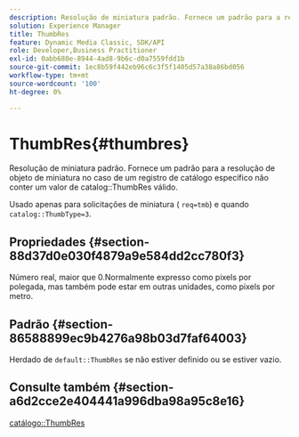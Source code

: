 ```yaml
---
description: Resolução de miniatura padrão. Fornece um padrão para a resolução de objeto de miniatura caso um registro de catálogo específico não contenha um valor de ThumbRes de catálogo válido.
solution: Experience Manager
title: ThumbRes
feature: Dynamic Media Classic, SDK/API
role: Developer,Business Practitioner
exl-id: 0abb680e-8944-4ad8-9b6c-d0a7559fdd1b
source-git-commit: 1ec8b59f442eb96c6c3f5f1405d57a38a86bd056
workflow-type: tm+mt
source-wordcount: '100'
ht-degree: 0%

---
```


# ThumbRes{#thumbres}

Resolução de miniatura padrão. Fornece um padrão para a resolução de objeto de miniatura no caso de um registro de catálogo específico não conter um valor de catalog::ThumbRes válido.

Usado apenas para solicitações de miniatura ( `req=tmb`) e quando `catalog::ThumbType=3`.

## Propriedades {#section-88d37d0e030f4879a9e584dd2cc780f3}

Número real, maior que 0.Normalmente expresso como pixels por polegada, mas também pode estar em outras unidades, como pixels por metro.

## Padrão {#section-86588899ec9b4276a98b03d7faf64003}

Herdado de `default::ThumbRes` se não estiver definido ou se estiver vazio.

## Consulte também {#section-a6d2cce2e404441a996dba98a95c8e16}

[catálogo::ThumbRes](../../../../../is-api/image-catalog/image-serving-api-ref/c-image-catalog-reference/c-image-svg-data-reference/c-image-data-reference/r-thumbres-cat.md#reference-eedb9991397347c3bed5bd0a785c4c69)
